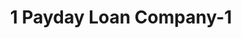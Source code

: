 ---
f_zip-code: 67501
f_state-code: KS
title: 1 Payday Loan Company-1
f_phone: 620-665-5550
f_city-only: Hutchinson
f_address: 317 North Poplar Street Hutchinson
f_location-unique-id: '1'
slug: 1-payday-loan-company-1
updated-on: '2024-05-30T13:46:58.046Z'
created-on: '2024-05-30T13:36:59.803Z'
published-on: '2024-05-30T13:54:32.469Z'
f_city-state: cms/city/hutchinson-ks.md
f_company: cms/company/1-payday-loan-company.md
f_state: cms/state/kansas.md
layout: '[payday-loan].html'
tags: payday-loan
---